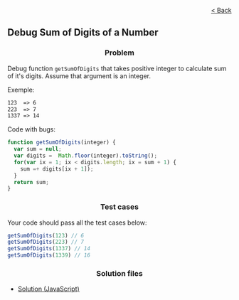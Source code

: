 <p align="right">
  <a href="../home.md">< Back</a>
</p>

<h2>Debug Sum of Digits of a Number</h2>

<h3 align="center">Problem</h3>

<p>Debug function <code>getSumOfDigits</code> that takes positive integer to calculate sum of it's digits. Assume that argument is an integer.</p>

<p>Exemple:</p>

```md
123  => 6
223  => 7
1337 => 14
```

<p>Code with bugs:</p>

```js
function getSumOfDigits(integer) {
  var sum = null;
  var digits =  Math.floor(integer).toString();
  for(var ix = 1; ix < digits.length; ix = sum + 1) {
    sum =+ digits[ix + 1]);
  }
  return sum;
}
```

<h3 align="center">Test cases</h3>

<p>Your code should pass all the test cases below:</p>

```js
getSumOfDigits(123) // 6
getSumOfDigits(223) // 7
getSumOfDigits(1337) // 14
getSumOfDigits(1339) // 16
```

<h3 align="center">Solution files</h3>

- [Solution (JavaScript)](./solution.js)
